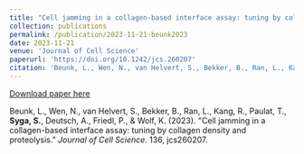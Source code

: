 ```yaml
---
title: "Cell jamming in a collagen-based interface assay: tuning by collagen density and proteolysis"
collection: publications
permalink: /publication/2023-11-21-beunk2023
date: 2023-11-21
venue: 'Journal of Cell Science'
paperurl: 'https://doi.org/10.1242/jcs.260207'
citation: 'Beunk, L., Wen, N., van Helvert, S., Bekker, B., Ran, L., Kang, R., Paulat, T., <b>Syga, S.</b>, Deutsch, A., Friedl, P., &amp; Wolf, K. (2023). &quot;Cell jamming in a collagen-based interface assay: tuning by collagen density and proteolysis.&quot; <i>Journal of Cell Science</i>. 136, jcs260207.'
---
```


<a href='https://doi.org/10.1242/jcs.260207'>Download paper here</a>

Beunk, L., Wen, N., van Helvert, S., Bekker, B., Ran, L., Kang, R., Paulat, T., <b>Syga, S.</b>, Deutsch, A., Friedl, P., & Wolf, K. (2023). "Cell jamming in a collagen-based interface assay: tuning by collagen density and proteolysis." <i>Journal of Cell Science</i>. 136, jcs260207.